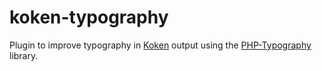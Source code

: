 koken-typography
================

Plugin to improve typography in [Koken](http://koken.me/) output using the [PHP-Typography](http://kingdesk.com/projects/php-typography/) library.
